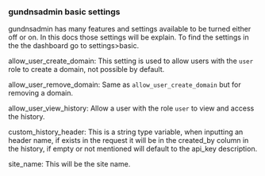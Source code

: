 ### gundnsadmin basic settings

gundnsadmin has many features and settings available to be turned either off or on.
In this docs those settings will be explain.
To find the settings in the the dashboard go to settings>basic.

allow_user_create_domain: This setting is used to allow users with the `user` role to create a domain, not possible by
default.

allow_user_remove_domain: Same as `allow_user_create_domain` but for removing a domain.

allow_user_view_history: Allow a user with the role `user` to view and access the history.

custom_history_header: This is a string type variable, when inputting an header name, if exists in the request it will
be in the created_by column in the history, if empty or not mentioned will default to the api_key description. 

site_name: This will be the site name.
